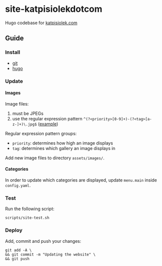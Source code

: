 # site-katpisiolekdotcom
Hugo codebase for [katpisiolek.com](https://katpisiolek.com)

## Guide
### Install
- [git](https://git-scm.com/)
- [hugo](https://gohugo.io)

### Update
#### Images
Image files:
1. must be JPEGs
2. use the regular expression pattern `^(?<priority>[0-9]+)-(?<tag>[a-z-]+)\.jpg$` ([example](https://regex101.com/r/jd3Suc/1))

Regular expression pattern groups:
* `priority`: determines how high an image displays
* `tag`: determines which gallery an image displays in

Add new image files to directory `assets/images/`.

#### Categories
In order to update which categories are displayed, update `menu.main` inside `config.yaml`.

### Test
Run the following script:
```console
scripts/site-test.sh
```

### Deploy
Add, commit and push your changes:
```console
git add -A \
&& git commit -m "Updating the website" \
&& git push
```
